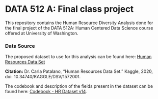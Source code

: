 # DATA 512 A: Final class project
This repository contains the Human Resource Diversity Analysis done for the final project of the DATA 512A: Human Centered Data Science course offered at University of Washington.

### Data Source
The proposed dataset to use for this analysis can be found here: [Human Resources Data Set](https://www.kaggle.com/rhuebner/human-resources-data-set) 

**Citation:** Dr. Carla Patalano, “Human Resources Data Set.” Kaggle, 2020, doi: 10.34740/KAGGLE/DSV/1572001.

The codebook and description of the fields present in the dataset can be found here: [Codebook - HR Dataset v14](https://rpubs.com/rhuebner/hr_codebook_v14).
